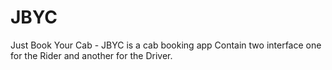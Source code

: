 # JBYC
Just Book Your Cab - JBYC is a cab booking app
Contain two interface one for the Rider and another for the Driver.
